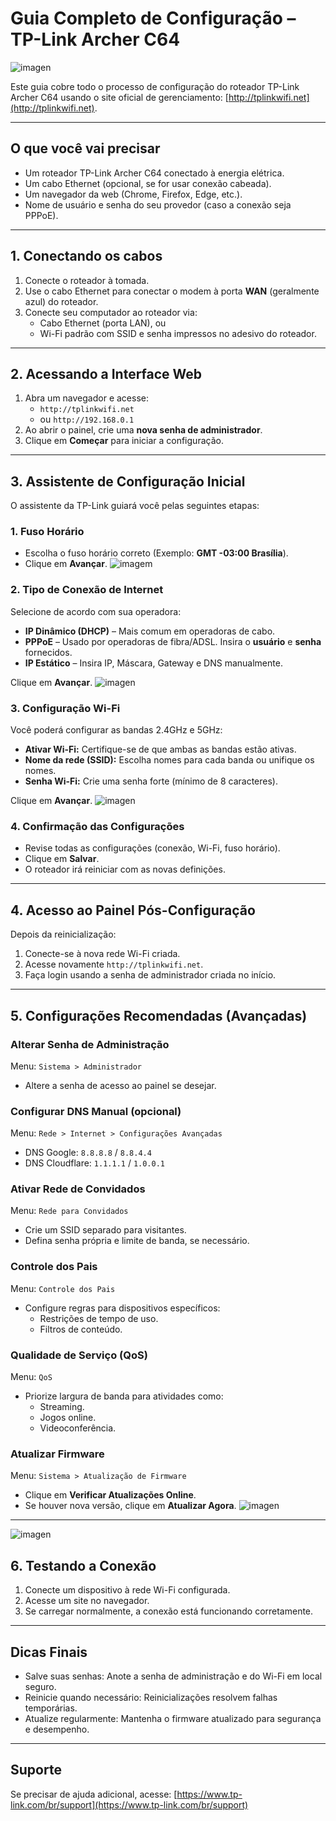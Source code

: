 # Guia Completo de Configuração – TP-Link Archer C64

![imagen](https://sdmntpreastus.oaiusercontent.com/files/00000000-98a8-61f9-967e-d2b86e502fef/raw?se=2025-05-20T19%3A21%3A11Z&sp=r&sv=2024-08-04&sr=b&scid=08f03425-4d34-59e1-9445-f605cb86bb42&skoid=31bc9c1a-c7e0-460a-8671-bf4a3c419305&sktid=a48cca56-e6da-484e-a814-9c849652bcb3&skt=2025-05-20T00%3A33%3A02Z&ske=2025-05-21T00%3A33%3A02Z&sks=b&skv=2024-08-04&sig=JmS%2BMD1LYVHyKavW52UFojLfCVGnmnux%2B1a54%2BmUNn8%3D)

Este guia cobre todo o processo de configuração do roteador TP-Link Archer C64 usando o site oficial de gerenciamento: [http://tplinkwifi.net](http://tplinkwifi.net).

---

## O que você vai precisar

- Um roteador TP-Link Archer C64 conectado à energia elétrica.
- Um cabo Ethernet (opcional, se for usar conexão cabeada).
- Um navegador da web (Chrome, Firefox, Edge, etc.).
- Nome de usuário e senha do seu provedor (caso a conexão seja PPPoE).

---

## 1. Conectando os cabos

1. Conecte o roteador à tomada.
2. Use o cabo Ethernet para conectar o modem à porta **WAN** (geralmente azul) do roteador.
3. Conecte seu computador ao roteador via:
   - Cabo Ethernet (porta LAN), ou
   - Wi-Fi padrão com SSID e senha impressos no adesivo do roteador.

---

## 2. Acessando a Interface Web

1. Abra um navegador e acesse:
   - `http://tplinkwifi.net`  
   - ou `http://192.168.0.1`
2. Ao abrir o painel, crie uma **nova senha de administrador**.
3. Clique em **Começar** para iniciar a configuração.

---

## 3. Assistente de Configuração Inicial

O assistente da TP-Link guiará você pelas seguintes etapas:

### 1. Fuso Horário

- Escolha o fuso horário correto (Exemplo: **GMT -03:00 Brasília**).
- Clique em **Avançar**.
![imagem](https://github.com/Daniel-martins424/configurando-roteador/blob/main/Captura%20de%20tela%202025-05-20%20153340.png?raw=true)
### 2. Tipo de Conexão de Internet

Selecione de acordo com sua operadora:

- **IP Dinâmico (DHCP)** – Mais comum em operadoras de cabo.
- **PPPoE** – Usado por operadoras de fibra/ADSL. Insira o **usuário** e **senha** fornecidos.
- **IP Estático** – Insira IP, Máscara, Gateway e DNS manualmente.

Clique em **Avançar**.
![imagen](https://github.com/Daniel-martins424/configurando-roteador/blob/main/Captura%20de%20tela%202025-05-20%20160641.png?raw=true)
### 3. Configuração Wi-Fi

Você poderá configurar as bandas 2.4GHz e 5GHz:

- **Ativar Wi-Fi:** Certifique-se de que ambas as bandas estão ativas.
- **Nome da rede (SSID):** Escolha nomes para cada banda ou unifique os nomes.
- **Senha Wi-Fi:** Crie uma senha forte (mínimo de 8 caracteres).

Clique em **Avançar**.
![imagen](https://raw.githubusercontent.com/Daniel-martins424/configurando-roteador/refs/heads/main/Captura%20de%20tela%202025-05-20%20160858.png)
### 4. Confirmação das Configurações

- Revise todas as configurações (conexão, Wi-Fi, fuso horário).
- Clique em **Salvar**.
- O roteador irá reiniciar com as novas definições.

---

## 4. Acesso ao Painel Pós-Configuração

Depois da reinicialização:

1. Conecte-se à nova rede Wi-Fi criada.
2. Acesse novamente `http://tplinkwifi.net`.
3. Faça login usando a senha de administrador criada no início.

---

## 5. Configurações Recomendadas (Avançadas)

### Alterar Senha de Administração

Menu: `Sistema > Administrador`

- Altere a senha de acesso ao painel se desejar.

### Configurar DNS Manual (opcional)

Menu: `Rede > Internet > Configurações Avançadas`

- DNS Google: `8.8.8.8` / `8.8.4.4`
- DNS Cloudflare: `1.1.1.1` / `1.0.0.1`

### Ativar Rede de Convidados

Menu: `Rede para Convidados`

- Crie um SSID separado para visitantes.
- Defina senha própria e limite de banda, se necessário.

### Controle dos Pais

Menu: `Controle dos Pais`

- Configure regras para dispositivos específicos:
  - Restrições de tempo de uso.
  - Filtros de conteúdo.

### Qualidade de Serviço (QoS)

Menu: `QoS`

- Priorize largura de banda para atividades como:
  - Streaming.
  - Jogos online.
  - Videoconferência.

### Atualizar Firmware

Menu: `Sistema > Atualização de Firmware`

- Clique em **Verificar Atualizações Online**.
- Se houver nova versão, clique em **Atualizar Agora**.
![imagen](https://raw.githubusercontent.com/Daniel-martins424/configurando-roteador/refs/heads/main/Captura%20de%20tela%202025-05-20%20160923.png)
---
![imagen](https://raw.githubusercontent.com/Daniel-martins424/configurando-roteador/refs/heads/main/Captura%20de%20tela%202025-05-20%20160949.png)
## 6. Testando a Conexão

1. Conecte um dispositivo à rede Wi-Fi configurada.
2. Acesse um site no navegador.
3. Se carregar normalmente, a conexão está funcionando corretamente.

---

## Dicas Finais

- Salve suas senhas: Anote a senha de administração e do Wi-Fi em local seguro.
- Reinicie quando necessário: Reinicializações resolvem falhas temporárias.
- Atualize regularmente: Mantenha o firmware atualizado para segurança e desempenho.

---

## Suporte

Se precisar de ajuda adicional, acesse: [https://www.tp-link.com/br/support](https://www.tp-link.com/br/support)
